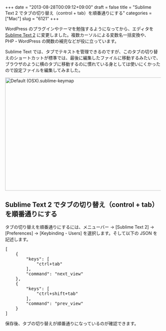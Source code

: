 +++
date = "2013-08-28T00:09:12+09:00"
draft = false
title = "Sublime Text 2 でタブの切り替え（control + tab）を順番通りにする"
categories = ["Mac"]
slug = "6121"
+++

WordPress のプラグインやテーマを勉強するようになってから、エディタを <a href="http://www.sublimetext.com/2" target="_blank">Sublime Text 2</a> に変更しました。複数カーソルによる変数名一括変換や、PHP・WordPress の関数の補完などが役に立っています。

Sublime Text では、タブでテキストを管理できるのですが、このタブの切り替えのショートカットが標準では、最後に編集したファイルに移動するみたいで、ブラウザのように横のタブに移動するのに慣れている身としては使いにくかったので設定ファイルを編集してみました。

<img src="/images/2013/08/Default-OSX.sublime-keymap.png" alt="Default (OSX).sublime-keymap" width="640" height="366" class="aligncenter size-full wp-image-6123" />

<h2>Sublime Text 2 でタブの切り替え（control + tab）を順番通りにする</h2>

タブの切り替えを順番通りにするには、メニューバー → [Sublime Text 2] → [Preferences] → [Keybinding - Users] を選択します。そして以下の JSON を記述します。

<pre class="prettyprint">[
    {
        "keys": [
            "ctrl+tab"
        ],
        "command": "next_view"
    },
    {
        "keys": [
            "ctrl+shift+tab"
        ],
        "command": "prev_view"
    }
]</pre>

保存後、タブの切り替えが順番通りになっているのが確認できます。
